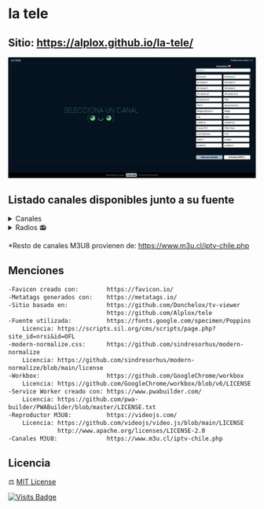 # la tele
## Sitio: https://alplox.github.io/la-tele/

[![](https://raw.githubusercontent.com/Alplox/la-tele/master/assets/img/v0.6.png)](https://alplox.github.io/la-tele/)

## Listado canales disponibles junto a su fuente
<details>
<summary>Canales</summary>

- [24 Horas](https://www.youtube.com/channel/UCTXNz3gjAypWp3EhlIATEJQ)
- [24 Horas 2](https://www.24horas.cl/envivo/) - [x](https://www.m3u.cl/iptv-chile.php)
- [24 Horas 3](https://www.24horas.cl/envivo/) - [x](https://www.m3u.cl/iptv-chile.php)
- [24 Horas 4](https://www.twitch.tv/24horas_tvn)
- [24 Horas 5](https://www.twitch.tv/24horas_tvn)
- [24 Horas 6](https://www.twitch.tv/24horas_tvn) - [x](http://pslabs.cl/tele.html)
- [24 Horas s2](https://www.24horas.cl/envivo/) - [x](https://www.m3u.cl/iptv-chile.php)
- [24 Horas s2 2](https://www.24horas.cl/envivo/) - [x](https://www.m3u.cl/iptv-chile.php)
- [24 Horas s3](https://www.24horas.cl/envivo/)
- [TVN](https://www.youtube.com/channel/UCaVaCaiG6qRzDiJDuEGKOhQ)
- [TVN 2](https://www.tvn.cl/) - [x](https://www.chilenotas.com/tvn-en-vivo/)
- [Meganoticias](https://www.youtube.com/channel/UCkccyEbqhhM3uKOI6Shm-4Q)
- [Meganoticias 2](https://www.twitch.tv/meganoticiascl)
- [Mega](https://www.mega.cl/) - [x](https://www.m3u.cl/iptv-chile.php)
- [T13](https://www.youtube.com/channel/UCsRnhjcUCR78Q3Ud6OXCTNg)
- [T13 2](https://www.twitch.tv/t13envivo)
- [Canal 13](https://www.youtube.com/channel/UCd4D3LfXC_9MY2zSv_3gMgw)
- [Canal 13 2](https://www.13.cl/en-vivo) - [x](https://github.com/AINMcl/AINMcl.github.io/blob/master/MonitorTV/Senal/WEB/Se%C3%B1alCANAL13_IFRAME.html)
- [Canal 13 3](https://www.13.cl/en-vivo) - [x](https://www.chilemetros.com/canal-13-en-vivo/)
- [CNN Chile](https://www.youtube.com/channel/UCpOAcjJNAp0Y0fhznRrXIJQ)
- [CHV Noticias](https://www.youtube.com/channel/UCRsUoZYC1ULUspipMRnMhwg)
- [CHV](https://www.youtube.com/channel/UC8EdTmyUaFIfZvVttJ9lgIA)
- [CHV 2](https://www.chilevision.cl/senal-online) - [x](https://github.com/AINMcl/AINMcl.github.io/blob/master/MonitorTV/Senal/WEB/Se%C3%B1alCHV_IFRAME.html)
- [La Red](https://www.lared.cl/senal-online)
- [La Red 2](https://www.lared.cl/senal-online) - [x](https://raw.githubusercontent.com/Televito/TDT-Mundo/main/IPTV)
- [La Red 3](https://www.lared.cl/senal-online) - [x](https://www.cxtvlive.com/live-tv/la-red)
- [La Red 4](https://www.lared.cl/senal-online) - [x](https://m3u.cl/lista-iptv-chile.php)
- [Prensa Presidencia](https://prensa.presidencia.cl/streaming.aspx)
- [Stgo TV](https://www.santiagotelevision.cl/)
- [DerechoFacil](https://www.twitch.tv/derechofacil)
- [La Voz De Los Que Sobran](https://www.youtube.com/channel/UCEnSee5vPeNAm2EFpb_UaRw)
- [Nicolas Copano](https://www.youtube.com/channel/UCVTL17ftpqx3lQ_IaGUNgSg)
- [Nicolas Copano 2](https://www.twitch.tv/copano)
- [Puranoticia TV](https://puranoticia.pnt.cl/)
- [Holvoet TV](https://holvoet.cl/en-vivo/)
- [Holvoet TV 2](https://holvoet.cl/en-vivo/) -  [x](https://www.m3u.cl/iptv-chile.php)
- [Antofagasta TV](https://www.antofagasta.tv/)
- [Antofagasta TV 2](https://www.antofagasta.tv/) -  [x](https://www.m3u.cl/iptv-chile.php)
- [Canal 9](https://www.canal9.cl/en-vivo/)
- [Canal 9 2](https://www.canal9.cl/en-vivo/) - [x](https://www.chileiptv.cl/)
- [TVU](https://www.tvu.cl/)
- [TVU 2](https://www.tvu.cl/) - [x](https://www.chileiptv.cl/)
- [Canal 21](https://www.canal21tv.cl/wp/en-vivo/)
- [Canal 21 2](https://www.canal21tv.cl/wp/en-vivo/) - [x](https://www.chileiptv.cl/)
- [Ñublevision](https://nublevision.cl/)
- [Estaciontv](https://www.estaciontv.cl/site/) - [x](https://www.chileiptv.cl/)
- [Estaciontv 2](https://www.estaciontv.cl/site/) -  [x](https://www.m3u.cl/iptv-chile.php)
- [Pingüino TV](https://elpinguino.com/reproductor/)
- [Pingüino TV 2](https://elpinguino.com/reproductor/) - [x](http://pslabs.cl/assets-tele/el-pinguino-tv.html)
- [ITV Patagonia](https://www.itvpatagonia.com/)
- [ITV Patagonia 2](https://www.itvpatagonia.com/) -  [x](https://www.m3u.cl/iptv-chile.php)
- [UCV TV](https://pucvmultimedios.cl/senal-online-tv.php)
- [UATV](https://uatv.cl/uatv-en-vivo/)
- [VTV](http://canalvtv.cl/vtv/)
- [Canal 33](http://www.canal33.cl/online.php)
- [Contivision](http://w.contivision.cl/cvn/envivo.php)
- [Teletón TV](https://teletontv.cl/)
- [Teletón TV 2](https://teletontv.cl/) - [x](https://www.chileiptv.cl/)
- [TV Salud](https://tvsalud.cl/)
- [IMUC Chile](https://www.youtube.com/channel/UCIIDtZoaK9UZi4FaGMmL_hw)
- [Galería CIMA](https://www.youtube.com/channel/UC4GOcOKkEefz5NamN4WyMFg)
- [Halcón Parquemet, Cumbre](https://halcon.parquemet.cl/index.html)
- [Halcón Parquemet, Terraza](https://halcon.parquemet.cl/index.html)
- [Providencia, Ledrium](https://www.youtube.com/channel/UCTDewuGhfwGv6JRNnqa-yXw)
- [TV Educa Chile](https://www.tvn.cl/envivo/tveducachile/) - [x](https://www.m3u.cl/iptv-chile.php)
- [PuntajeNacional Chile](https://www.youtube.com/channel/UCCY6xIXHmGBGZUgUYxtfKSg)
- [TV Senado](https://tv.senado.cl/) - [x](https://www.m3u.cl/iptv-chile.php)
- [TV Senado 2](https://tv.senado.cl/)
- [TV Senado 3](https://www.youtube.com/channel/UC4GJ43VNn4AYfiYa0RBCHQg)
- [Convención Constitucional](https://www.convencion.tv/)
- [Convención Constitucional 2](https://www.youtube.com/channel/UCRlIWVAxQdAnCl4D4UR9r3Q)
- [Tribunal Constitucional de Chile](https://www.youtube.com/channel/UCZaI-1N1oaGb-U8K2VNztjg)
- [Poder Judicial Chile](https://www.youtube.com/channel/UCo0C1-ocUG9a0Yb3iO0V-xg)
- [Cámara de Diputados](http://www.cdtv.cl//)
- [Cámara de Diputados 2](http://webtv.camara.cl/)
- [Cámara de Diputados 3](http://webtv.camara.cl/)
- [Cámara de Diputados YT](https://www.youtube.com/channel/UCYd5k2TyOyOmUJNx0SH17KA)
- [Cámara de Diputados YT 01](https://www.youtube.com/channel/UCcULnWuDzgQG9yF0Dv3DIgg)
- [Cámara de Diputados YT 03](https://www.youtube.com/channel/UCF6KgLfQqQzekn8U1DwVs9g)
- [Cámara de Diputados YT 05](https://www.youtube.com/channel/UC0QKtI8NpeMObauDylsSUDA)
- [Cámara de Diputados YT 06](https://www.youtube.com/channel/UCspWzpGflwb6A8PZqWw49CQ)
- [Cámara de Diputados YT 07](https://www.youtube.com/channel/UCyVjDDBZGDywVGrpGBvGEsw)
- [Cámara de Diputados YT 08](https://www.youtube.com/channel/UCCtDbZzh63vgU_BWHRGsbug)
- [Cámara de Diputados YT 11](https://www.youtube.com/channel/UCYPKjGKq2yLbAnmth5rFZmQ)
- [Cámara de Diputados YT 12](https://www.youtube.com/channel/UCVOWFY-sgbDglBsfOap9okg)
- [Cámara de Diputados YT 13](https://www.youtube.com/channel/UC33MG3YdoQ16a8a3wODh6lw)

</details>


<details>
<summary>Radios 📻</summary>

- [Cooperativa](http://programas.cooperativa.cl/showalairelibre/)
- [Biobio TV](https://www.biobiochile.cl/biobiotv/)
- [Biobio TV 2](https://www.biobiochile.cl/biobiotv/) - [x](https://m3u.cl/lista-iptv-chile.php)
- [ADN](http://tv.adnradio.cl/)
- [ADN 2](https://www.youtube.com/channel/UCczkrFICr0xEgDsk51zZojA)
- [ADN 3](http://tv.adnradio.cl/) - [x](https://github.com/iptv-org/iptv/blob/master/channels/cl.m3u)
- [ADN 4](http://tv.adnradio.cl/) - [x](https://github.com/iptv-org/iptv/blob/master/channels/cl.m3u)
- [ADN 5](http://tv.adnradio.cl/) - [x](https://m3u.cl/lista-iptv-chile.php)
- [Duna](https://www.duna.cl/tv/)
- [Infinita](http://www.infinita.cl/home/)
- [Universo](https://www.universo.cl/)
- [AE (DUOC)](https://www.aeradio.cl/)
- [Carolina TV](https://www.carolina.cl/tv/)
- [Carolina TV 2](https://www.carolina.cl/tv/) - [x](https://www.chileiptv.cl/)
- [FM Tiempo](https://www.fmtiempo.cl/)
- [FM Tiempo 2](https://www.fmtiempo.cl/) - [x](https://www.chileiptv.cl/)
- [Alegría TV](https://www.alegriafm.cl/) - [x](https://www.chileiptv.cl/)
- [Romántica TV](https://www.romantica.cl/romantica-tv/)
- [Romántica TV 2](https://www.romantica.cl/romantica-tv/) - [x](https://www.chileiptv.cl/)
- [Radio Genial 100.5 FM](https://radiogenial.cl/)
- [Mi Radio es Más](https://www.youtube.com/channel/UCflUbt1g29kPG-H9SV5QIyw)
- [Radio La Clave](https://radiolaclave.cl/)
- [Radio Folclor de Chile](https://www.youtube.com/channel/UC0Hl8kJe8Xwv8g63Q4qefQg)
- [Radio María Chile](https://www.youtube.com/channel/UClMwb2kCYemWyDIZ2dYttKA)
- [El Sembrador](https://www.radioelsembrador.cl/tv/) - [x](https://m3u.cl/lista-iptv-chile.php)
- [Radio Ñuble](http://radionuble.cl/linea/) - [x](https://m3u.cl/lista-iptv-chile.php)

</details>

*Resto de canales M3U8 provienen de: https://www.m3u.cl/iptv-chile.php
## Menciones
```
-Favicon creado con:        https://favicon.io/
-Metatags generados con:    https://metatags.io/
-Sitio basado en:           https://github.com/Donchelox/tv-viewer
                            https://github.com/Alplox/tele
-Fuente utilizada:          https://fonts.google.com/specimen/Poppins
    Licencia: https://scripts.sil.org/cms/scripts/page.php?site_id=nrsi&id=OFL
-modern-normalize.css:      https://github.com/sindresorhus/modern-normalize
    Licencia: https://github.com/sindresorhus/modern-normalize/blob/main/license
-Workbox:                   https://github.com/GoogleChrome/workbox
    Licencia: https://github.com/GoogleChrome/workbox/blob/v6/LICENSE
-Service Worker creado con: https://www.pwabuilder.com/
    Licencia: https://github.com/pwa-builder/PWABuilder/blob/master/LICENSE.txt
-Reproductor M3U8:          https://videojs.com/      
    Licencia: https://github.com/videojs/video.js/blob/main/LICENSE          
              http://www.apache.org/licenses/LICENSE-2.0
-Canales M3U8:              https://www.m3u.cl/iptv-chile.php
```

## Licencia
⚖️ [MIT License](https://github.com/Alplox/la-tele/blob/main/LICENSE)

[![Visits Badge](https://badges.pufler.dev/visits/Alplox/la-tele)](https://badges.pufler.dev)
